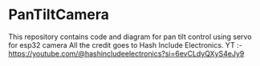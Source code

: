 # PanTiltCamera
This repository contains code and diagram for pan tilt control using servo for esp32 camera
All the credit goes to Hash Include Electronics. YT :- https://youtube.com/@hashincludeelectronics?si=6evCLdyQXyS4eJy9
